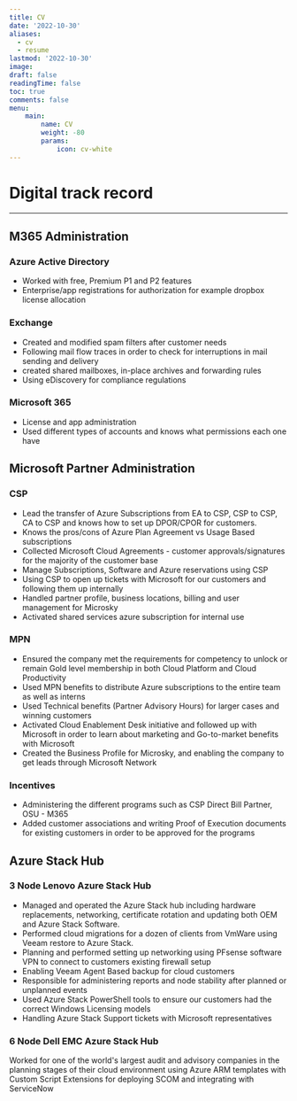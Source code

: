 ```yaml
---
title: CV
date: '2022-10-30'
aliases:
  - cv
  - resume
lastmod: '2022-10-30'
image:
draft: false
readingTime: false
toc: true
comments: false
menu: 
    main:
        name: CV
        weight: -80
        params:
            icon: cv-white
---
```


# Digital track record
 
---

## M365 Administration

### Azure Active Directory

- Worked with free, Premium P1 and P2 features
- Enterprise/app registrations for authorization for example dropbox license allocation

### Exchange

- Created and modified spam filters after customer needs
- Following mail flow traces in order to check for interruptions in mail sending and delivery
- created shared mailboxes, in-place archives and forwarding rules
- Using eDiscovery for compliance regulations

### Microsoft 365

- License and app administration
- Used different types of accounts and knows what permissions each one have

## Microsoft Partner Administration

### CSP
- Lead the transfer of Azure Subscriptions from EA to CSP, CSP to CSP, CA to CSP and knows how to set up DPOR/CPOR for customers.
- Knows the pros/cons of Azure Plan Agreement vs Usage Based subscriptions
- Collected Microsoft Cloud Agreements - customer approvals/signatures for the majority of the customer base
- Manage Subscriptions, Software and Azure reservations using CSP
- Using CSP to open up tickets with Microsoft for our customers and following them up internally
- Handled partner profile, business locations, billing and user management for Microsky
- Activated shared services azure subscription for internal use

### MPN

- Ensured the company met the requirements for competency to unlock or remain Gold level membership in both Cloud Platform and Cloud Productivity
- Used MPN benefits to distribute Azure subscriptions to the entire team as well as interns
- Used Technical benefits (Partner Advisory Hours) for larger cases and winning customers
- Activated Cloud Enablement Desk initiative and followed up with Microsoft in order to learn about marketing and Go-to-market benefits with Microsoft
- Created the Business Profile for Microsky, and enabling the company to get leads through Microsoft Network

### Incentives

- Administering the different programs such as CSP Direct Bill Partner, OSU - M365
- Added customer associations and writing Proof of Execution documents for existing customers in order to be approved for the programs

## Azure Stack Hub

### 3 Node Lenovo Azure Stack Hub

- Managed and operated the Azure Stack hub including hardware replacements, networking, certificate rotation and updating both OEM and Azure Stack Software.
- Performed cloud migrations for a dozen of clients from VmWare using Veeam restore to Azure Stack.
- Planning and performed setting up networking using PFsense software VPN to connect to customers existing firewall setup
- Enabling Veeam Agent Based backup for cloud customers
- Responsible for administering reports and node stability after planned or unplanned events
- Used Azure Stack PowerShell tools to ensure our customers had the correct Windows Licensing models
- Handling Azure Stack Support tickets with Microsoft representatives

### 6 Node Dell EMC Azure Stack Hub

Worked for one of the world's largest audit and advisory companies in the planning stages of their cloud environment using Azure ARM templates with Custom Script Extensions for deploying SCOM and integrating with ServiceNow

